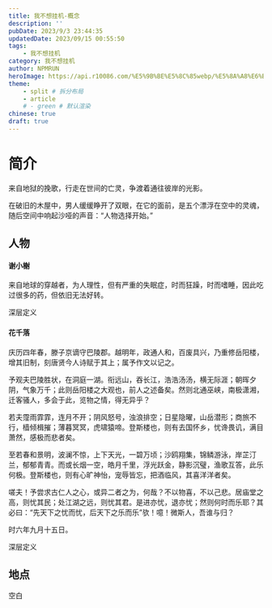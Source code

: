 ```yaml
---
title: 我不想挂机-概念
description: ''
pubDate: 2023/9/3 23:44:35
updatedDate: 2023/09/15 00:55:50
tags:
    - 我不想挂机
category: 我不想挂机
author: NPMRUN
heroImage: https://api.r10086.com/%E5%9B%BE%E5%8C%85webp/%E5%8A%A8%E6%BC%AB%E7%BB%BC%E5%90%882/71244440_p0.webp
theme: 
    - split # 拆分布局
    - article
    # - green # 默认渲染
chinese: true
draft: true
---
```


# 简介

来自地狱的挽歌，行走在世间的亡灵，争渡着通往彼岸的光影。

在破旧的木屋中，男人缓缓睁开了双眼，在它的面前，是五个漂浮在空中的灵魂，随后空间中响起沙哑的声音：“人物选择开始。”

## 人物

#### 谢小榭
<!-- tabs 1 -->
<!-- tab 人物简介 -->
来自地球的穿越者，为人理性，但有严重的失眠症，时而狂躁，时而嗜睡，因此吃过很多的药，但依旧无法好转。
<!-- endtab 人物简介 -->
<!-- tab 人格 -->
深层定义
<!-- endtab 人格 -->
<!-- endtabs 1 -->

#### 花千落
<!-- tabs 2 -->
<!-- tab 人物简介 -->
庆历四年春，滕子京谪守巴陵郡。越明年，政通人和，百废具兴，乃重修岳阳楼，增其旧制，刻唐贤今人诗赋于其上；属予作文以记之。

予观夫巴陵胜状，在洞庭一湖。衔远山，吞长江，浩浩汤汤，横无际涯；朝晖夕阴，气象万千；此则岳阳楼之大观也，前人之述备矣。然则北通巫峡，南极潇湘，迁客骚人，多会于此，览物之情，得无异乎？

若夫霪雨霏霏，连月不开；阴风怒号，浊浪排空；日星隐曜，山岳潜形；商旅不行，樯倾楫摧；薄暮冥冥，虎啸猿啼。登斯楼也，则有去国怀乡，忧谗畏讥，满目萧然，感极而悲者矣。

至若春和景明，波澜不惊，上下天光，一碧万顷；沙鸥翔集，锦鳞游泳，岸芷汀兰，郁郁青青。而或长烟一空，皓月千里，浮光跃金，静影沉璧，渔歌互答，此乐何极。登斯楼也，则有心旷神怡，宠辱皆忘，把酒临风，其喜洋洋者矣。

嗟夫！予尝求古仁人之心，或异二者之为，何哉？不以物喜，不以己悲。居庙堂之高，则忧其民；处江湖之远，则忧其君。是进亦忧，退亦忧；然则何时而乐耶？其必曰：“先天下之忧而忧，后天下之乐而乐”欤！噫！微斯人，吾谁与归？

时六年九月十五日。
<!-- endtab 人物简介 -->
<!-- tab 人格 -->
深层定义
<!-- endtab 人格 -->
<!-- endtabs 2 -->



## 地点

空白
